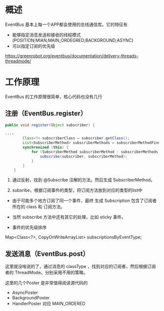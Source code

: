 
# 概述

EventBus 基本上每一个APP都会使用的总线通信库。它的特征有

- 能够指定消息发送和接收的线程模式(POSITION;MIAN;MAIN_ORDEGRED;BACKGROUND;ASYNC)
- 可以指定订阅的优先级

https://greenrobot.org/eventbus/documentation/delivery-threads-threadmode/

# 工作原理

EventBus 的工作原理很简单，核心代码也没有几行

## 注册（EventBus.register）

```java
public void register(Object subscriber) {

····
        Class<?> subscriberClass = subscriber.getClass();
        List<SubscriberMethod> subscriberMethods = subscriberMethodFinder.findSubscriberMethods(subscriberClass);
        synchronized (this) {
            for (SubscriberMethod subscriberMethod : subscriberMethods) {
                subscribe(subscriber, subscriberMethod);
            }
        }
    }
```

1. 通过反射，找到 @Subscribe 注解的方法。然后生成 SubscriberMethod。

2. subsribe，根据订阅事件的类型，将订阅方法放到对应的类型的list中



- 由于可能多个地方订阅了同一个事件，最终 生成 Subscription 包含了订阅者所在的 class 和 订阅方法。

- 当然 subscribe 方法中还有其它的处理，比如 sticky 事件。
- 事件的优先级排序


Map<Class<?>, CopyOnWriteArrayList<Subscription>> subscriptionsByEventType;


## 发送消息（EventBus.post）

这里就没啥说的了，通过消息的 classType ，找到对应的订阅者，然后根据订阅者的 ThreadMode。分别采用不用的策略。

这里的几个Poster 是非常值得阅读源代码的

- AsyncPoster
- BackgroundPoster
- HandlerPoster 对应 MAIN_ORDERED 

